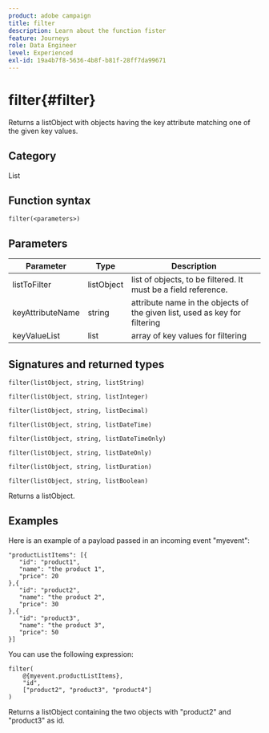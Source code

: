 ```yaml
---
product: adobe campaign
title: filter
description: Learn about the function fister
feature: Journeys
role: Data Engineer
level: Experienced
exl-id: 19a4b7f8-5636-4b8f-b81f-28ff7da99671
---
```

# filter{#filter}

Returns a listObject with objects having the key attribute matching one of the given key values.

## Category

List

## Function syntax

`filter(<parameters>)`

## Parameters	

| Parameter | Type             | Description             |
|-----------|------------------|------------------|
| listToFilter | listObject | list of objects, to be filtered. It must be a field reference. |
| keyAttributeName | string | attribute name in the objects of the given list, used as key for filtering |
| keyValueList | list | array of key values for filtering |

## Signatures and returned types

`filter(listObject, string, listString)`

`filter(listObject, string, listInteger)`

`filter(listObject, string, listDecimal)`

`filter(listObject, string, listDateTime)`

`filter(listObject, string, listDateTimeOnly)`

`filter(listObject, string, listDateOnly)`

`filter(listObject, string, listDuration)`

`filter(listObject, string, listBoolean)`

Returns a listObject.

## Examples

Here is an example of a payload passed in an incoming event "myevent":

```
"productListItems": [{
   "id": "product1",
   "name": "the product 1",
   "price": 20
},{
   "id": "product2",
   "name": "the product 2",
   "price": 30
},{
   "id": "product3",
   "name": "the product 3",
   "price": 50
}]
```

You can use the following expression:

```
filter(
	@{myevent.productListItems},
	"id",
	["product2", "product3", "product4"]
)
```

Returns a listObject containing the two objects with "product2" and "product3" as id.
